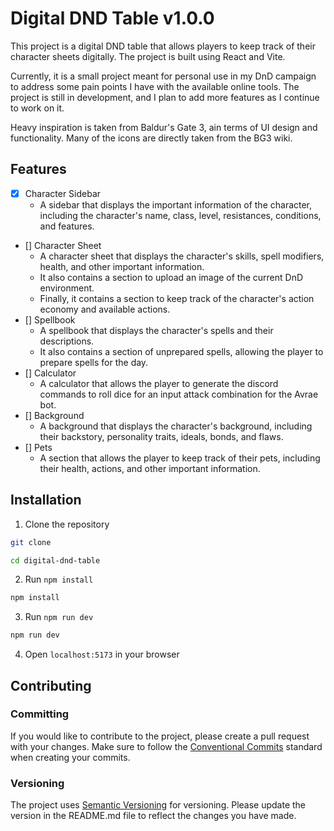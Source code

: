# Digital DND Table v1.0.0

This project is a digital DND table that allows players to keep track of their character sheets digitally. The project is built using React and Vite.

Currently, it is a small project meant for personal use in my DnD campaign to address some pain points I have with the available online tools. The project is still in development, and I plan to add more features as I continue to work on it.

Heavy inspiration is taken from Baldur's Gate 3, ain terms of UI design and functionality. Many of the icons are directly taken from the BG3 wiki.

## Features

- [x] Character Sidebar
  - A sidebar that displays the important information of the character, including the character's name, class, level, resistances, conditions, and features.
- [] Character Sheet
  - A character sheet that displays the character's skills, spell modifiers, health, and other important information.
  - It also contains a section to upload an image of the current DnD environment.
  - Finally, it contains a section to keep track of the character's action economy and available actions.
- [] Spellbook
  - A spellbook that displays the character's spells and their descriptions.
  - It also contains a section of unprepared spells, allowing the player to prepare spells for the day.
- [] Calculator
  - A calculator that allows the player to generate the discord commands to roll dice for an input attack combination for the Avrae bot.
- [] Background
  - A background that displays the character's background, including their backstory, personality traits, ideals, bonds, and flaws.
- [] Pets
  - A section that allows the player to keep track of their pets, including their health, actions, and other important information.

## Installation

1. Clone the repository

```bash
git clone
```

```bash
cd digital-dnd-table
```

2. Run `npm install`

```bash
npm install
```

3. Run `npm run dev`

```bash
npm run dev
```

4. Open `localhost:5173` in your browser

## Contributing

### Committing

If you would like to contribute to the project, please create a pull request with your changes. Make sure to follow the [Conventional Commits](https://www.conventionalcommits.org/en/v1.0.0/) standard when creating your commits.

### Versioning

The project uses [Semantic Versioning](https://semver.org/) for versioning. Please update the version in the README.md file to reflect the changes you have made.
